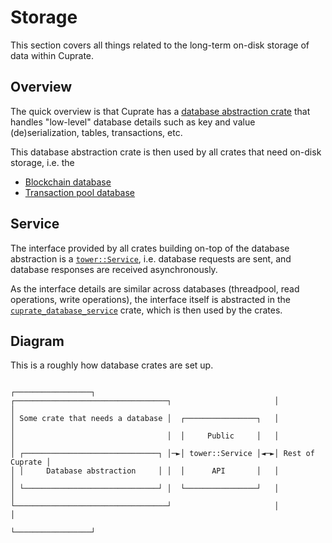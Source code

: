 # Storage
This section covers all things related to the long-term on-disk storage of data within Cuprate.

## Overview
The quick overview is that Cuprate has a [database abstraction crate](./database-abstraction.md)
that handles "low-level" database details such as key and value (de)serialization, tables, transactions, etc.

This database abstraction crate is then used by all crates that need on-disk storage, i.e. the
- [Blockchain database](./blockchain.md)
- [Transaction pool database](./transaction-pool.md)

## Service
The interface provided by all crates building on-top of the
database abstraction is a [`tower::Service`](https://docs.rs/tower), i.e.
database requests are sent, and database responses are received asynchronously.

As the interface details are similar across databases (threadpool, read operations, write operations),
the interface itself is abstracted in the [`cuprate_database_service`](./db/layers/intro.md) crate,
which is then used by the crates.

## Diagram
This is a roughly how database crates are set up.

```text
                                                           ┌─────────────────┐
┌──────────────────────────────────┐                       │                 │
│ Some crate that needs a database │  ┌────────────────┐   │                 │
│                                  │  │     Public     │   │                 │
│ ┌──────────────────────────────┐ │─►│ tower::Service │◄─►│ Rest of Cuprate │
│ │     Database abstraction     │ │  │      API       │   │                 │
│ └──────────────────────────────┘ │  └────────────────┘   │                 │
└──────────────────────────────────┘                       │                 │
                                                           └─────────────────┘
```

